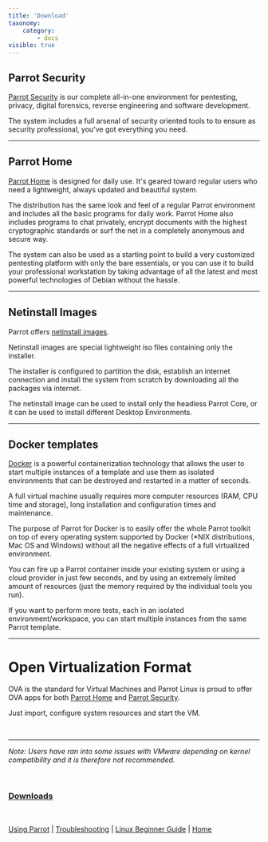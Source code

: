 ```yaml
---
title: 'Download'
taxonomy:
    category:
        - docs
visible: true
---
```


## Parrot Security

[Parrot Security](https://www.parrotsec.org/download-security.php) is our complete all-in-one environment for pentesting, privacy, digital forensics, reverse engineering and software development.

The system includes a full arsenal of security oriented tools to to ensure as security professional, you've got everything you need.

---

## Parrot Home

[Parrot Home](https://www.parrotsec.org/download-home.php) is designed for daily use. It's geared toward regular users who need a lightweight, always updated and beautiful system.

The distribution has the same look and feel of a regular Parrot environment and includes all the basic programs for daily work. Parrot Home also includes programs to chat privately, encrypt documents with the highest cryptographic standards or surf the net in a completely anonymous and secure way.

The system can also be used as a starting point to build a very customized pentesting platform with only the bare essentials, or you can use it to build your professional workstation by taking advantage of all the latest and most powerful technologies of Debian without the hassle.

---

## Netinstall Images

Parrot offers [netinstall images](https://www.parrotsec.org/download-other.php).

Netinstall images are special lightweight iso files containing only the installer.

The installer is configured to partition the disk, establish an internet connection and install the system from scratch by downloading all the packages via internet.

The netinstall image can be used to install only the headless Parrot Core, or it can be used to install different Desktop Environments.

---

## Docker templates

[Docker](https://www.parrotsec.org/download-other.php) is a powerful containerization technology that allows the user to start multiple instances of a template and use them as isolated environments that can be destroyed and restarted in a matter of seconds.

A full virtual machine usually requires more computer resources (RAM, CPU time and storage), long installation and configuration times and maintenance.

The purpose of Parrot for Docker is to easily offer the whole Parrot toolkit on top of every operating system supported by Docker (*NIX distributions, Mac OS and Windows) without all the negative effects of a full virtualized environment.

You can fire up a Parrot container inside your existing system or using a cloud provider in just few seconds, and by using an extremely limited amount of resources (just the memory required by the individual tools you run).

If you want to perform more tests, each in an isolated environment/workspace, you can start multiple instances from the same Parrot template.

---

# Open Virtualization Format

OVA is the standard for Virtual Machines and Parrot Linux is proud to offer OVA apps for both [Parrot Home](https://www.parrotsec.org/download-home.php) and [Parrot Security](https://www.parrotsec.org/download-security.php).

Just import, configure system resources and start the VM.

&nbsp;

---

*Note: Users have ran into some issues with VMware depending on kernel compatibility and it is therefore not recommended.*

&nbsp;

### [__Downloads__](https://www.parrotsec.org/download.php)

&nbsp;

[Using Parrot](https://www.parrotsec.org/docs/info/start/) | [Troubleshooting](https://www.parrotsec.org/docs/trbl/start/) | [Linux Beginner Guide](https://www.parrotsec.org/docs/library/lbg-basics/) | [Home](https://www.parrotsec.org/docs/)
